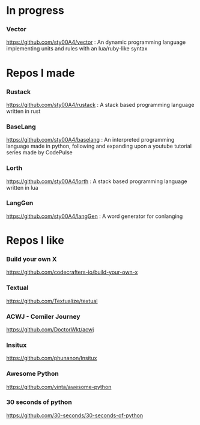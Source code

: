 # In progress

### Vector
https://github.com/sty00A4/vector
: An dynamic programming language implementing units and rules
with an lua/ruby-like syntax

# Repos I made

### Rustack
https://github.com/sty00A4/rustack
: A stack based programming language written in rust

### BaseLang
https://github.com/sty00A4/baselang
: An interpreted programming language made in python, following and expanding upon a youtube tutorial series made by CodePulse

### Lorth
https://github.com/sty00A4/lorth
: A stack based programming language written in lua

### LangGen
https://github.com/sty00A4/langGen
: A word generator for conlanging

# Repos I like

### Build your own X
https://github.com/codecrafters-io/build-your-own-x
### Textual
https://github.com/Textualize/textual
### ACWJ - Comiler Journey
https://github.com/DoctorWkt/acwj
### Insitux
https://github.com/phunanon/Insitux
### Awesome Python
https://github.com/vinta/awesome-python
### 30 seconds of python
https://github.com/30-seconds/30-seconds-of-python
